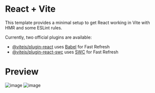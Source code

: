 # React + Vite

This template provides a minimal setup to get React working in Vite with HMR and some ESLint rules.

Currently, two official plugins are available:

- [@vitejs/plugin-react](https://github.com/vitejs/vite-plugin-react/blob/main/packages/plugin-react/README.md) uses [Babel](https://babeljs.io/) for Fast Refresh
- [@vitejs/plugin-react-swc](https://github.com/vitejs/vite-plugin-react-swc) uses [SWC](https://swc.rs/) for Fast Refresh


# Preview

![image](https://github.com/ahmdjaee/react-js-restaurant-apps-frontend/assets/134043456/96596337-7a2d-41b5-beff-8af1c7639c6c)
![image](https://github.com/user-attachments/assets/5e91995d-d402-4894-b8cc-39208d973694)
